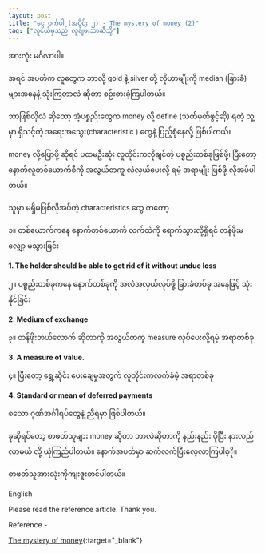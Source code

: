 ```yaml
---
layout: post
title: "ငွေ ဝင်္ကပါ (အပိုင်း ၂) - The mystery of money (2)"
tag: ["လူငယ်မှသည် လူချမ်းသာဆီသို့"]
---
```


အားလုံး မင်္ဂလာပါ။

အရင် အပတ်က လူတွေက ဘာလို့ gold နဲ့ silver တို့ လိုဟာမျိုးကို median (ခြားခံ) များအနေနဲ့ သုံးကြတာလဲ ဆိုတာ စဉ်းစားခဲ့ကြပါတယ်။

ဘာဖြစ်လိုလဲ ဆိုတော့ အဲ့ပစ္စည်းတွေက money လို့ define (သတ်မှတ်ဖွင့်ဆို) ရတဲ့ သူ့မှာ ရှိသင့်တဲ့ အရေးအသွေး(characteristic ) တွေနဲ့ ပြည့်စုံနေလို့ ဖြစ်ပါတယ်။

money လို့ပြောဖို့ ဆိုရင် ပထမဦးဆုံး လူတိုင်းကလိုချင်တဲ့ ပစ္စည်းတစ်ခုဖြစ်ဖို့၊
ပြီးတော့ နောက်လူတစ်ယောက်စီကို အလွယ်တကူ လဲလှယ်ပေးလို့ ရမဲ့ အရာမျိုး ဖြစ်ဖို့ လိုအပ်ပါတယ်။

<!-- more -->

သူမှာ မရှိမဖြစ်လိုအပ်တဲ့ characteristics တွေ ကတော့

၁။ တစ်ယောက်ကနေ နောက်တစ်ယောက် လက်ထဲကို ရောက်သွားလို့ရှိရင် တန်ဖိုးမလျှော့ မသွားခြင်း

**1. The holder should be able to get rid of it without undue loss**

၂။ ပစ္စည်းတစ်ခုကနေ နောက်တစ်ခုကို အလဲအလှယ်လုပ်ဖို့ ခြားခံတစ်ခု အနေဖြင့် သုံးနိုင်ခြင်း

**2. Medium of exchange**

၃။ တန်ဖိုးဘယ်လောက် ဆိုတာကို အလွယ်တကူ measure လုပ်ပေးလို့ရမဲ့ အရာတစ်ခု

**3. A measure of value.**

၄။ ပြီးတော့ ရွေ့ဆိုင်း ပေးချေမှုအတွက် လူတိုင်းကလက်ခံမဲ့ အရာတစ်ခု

**4. Standard or mean of deferred payments**

စသော ဂုဏ်အင်္ဂါရပ်တွေနဲ့ ညီရမှာ ဖြစ်ပါတယ်။

ခုဆိုရင်တော့ စာဖတ်သူများ money ဆိုတာ ဘာလဲဆိုတာကို နည်းနည်း ပိုပြီး နားလည်လာမယ် လို့ ယုံကြည်ပါတယ်။ နောက်အပတ်မှာ ဆက်လက်ပြီးလေ့လာကြပါစ့ို။

စာဖတ်သူအားလုံးကိုကျးဇူးတင်ပါတယ်။

English

Please read the reference article. Thank you.

Reference -

[The mystery of money](https://drive.google.com/file/d/1cGWJty0yCohcvRLBCXoWM4E0Ysp5HvJA/view?fbclid=IwAR1oTf2UpuhdrnjWsIxw8G28npWl4vAosYEnee3m591rWXRzQpht2mu__aY){:target="_blank"}
